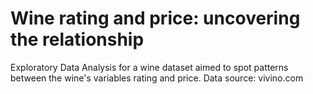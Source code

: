 # Wine rating and price: uncovering the relationship
Exploratory Data Analysis for a wine dataset aimed to spot patterns between the wine's variables rating and price.
Data source: vivino.com